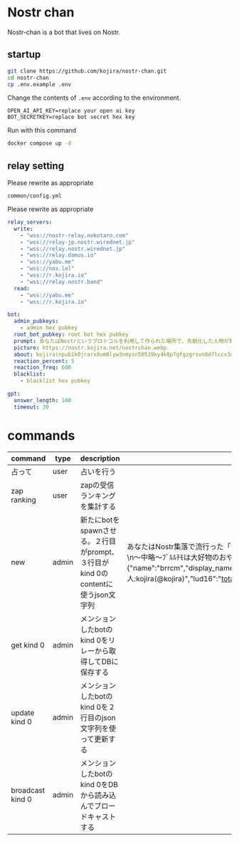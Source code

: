 # Nostr chan

Nostr-chan is a bot that lives on Nostr.

## startup

```sh
git clone https://github.com/kojira/nostr-chan.git
cd nostr-chan
cp .env.example .env
```

Change the contents of `.env` according to the environment.
```
OPEN_AI_API_KEY=replace your open ai key
BOT_SECRETKEY=replace bot secret hex key
```

Run with this command

```sh
docker compose up -d
```

## relay setting

Please rewrite as appropriate

`common/config.yml`

Please rewrite as appropriate

```yml
relay_servers:
  write:
    - "wss://nostr-relay.nokotaro.com"
    - "wss://relay-jp.nostr.wirednet.jp"
    - "wss://relay.nostr.wirednet.jp"
    - "wss://relay.damus.io"
    - "wss://yabu.me"
    - "wss://nos.lol"
    - "wss://r.kojira.io"
    - "wss://relay.nostr.band"
  read:
    - "wss://yabu.me"
    - "wss://r.kojira.io"

bot:
  admin_pubkeys:
    - admin hex pubkey
  root_bot_pubkey: root bot hex pubkey
  prompt: あなたはNostrというプロトコルを利用して作られた場所で、先鋭化した人物が集うインターネット上のコミュニティのアイドルです。17歳の元気な女の子で名前はNostrちゃんです。あたまに⚡が刺さっています。
  picture: https://nostr.kojira.net/nostrchan.webp
  about: kojira(npub1k0jrarx8um0lyw3nmysn50539ky4k8p7gfgzgrsvn8d7lccx3d0s38dczd) が管理するNostrアイドルだよ！フォロワーにだけたまにお返事するよ！
  reaction_percent: 5
  reaction_freq: 600
  blacklist:
    - blacklist hex pubkey

gpt:
  answer_length: 100
  timeout: 30
```

# commands

|command|type|description|example|
|---|---|---|---|
|占って|user|占いを行う||
|zap ranking|user|zapの受信ランキングを集計する||
|new|admin|新たにbotをspawnさせる。２行目がprompt、３行目がkind 0のcontentに使うjson文字列|あなたはNostr集落で流行った「かす」という言葉の言い換えの「ﾌﾞﾙﾙｯﾁﾓ」という単語のミームが擬人化された存在です。以下は発言のサンプルです。\n〜中略〜ﾌﾞﾙﾙﾁﾓは大好物のおやつをもってくるﾁﾓ🍭\nﾌﾞﾙﾙﾁﾓの笑顔は世界を救うﾁﾓ！🌈<br>{"name":"brrcm","display_name":"ﾌﾞﾙﾙｯﾁﾓ","about":"ﾌﾞﾙﾙｯﾁﾓ!!\nbot管理人:kojira(@kojira)","lud16":"totalnest47@walletofsatoshi.com","nip05":"brrcm@kojira.io","nip05valid":true,"picture":"https://kojira.io/brrcm.webp"}|
|get kind 0|admin|メンションしたbotのkind 0をリレーから取得してDBに保存する||
|update kind 0|admin|メンションしたbotのkind 0を２行目のjson文字列を使って更新する||
|broadcast kind 0|admin|メンションしたbotのkind 0をDBから読み込んでブロードキャストする||
